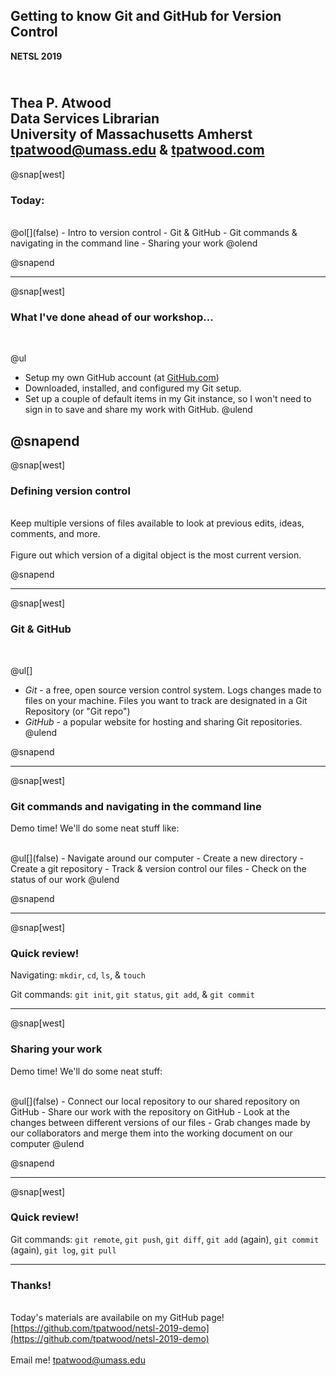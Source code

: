 <!-- https://gitpitch.com/tpatwood/netsl-2019-demo -->

## Getting to know Git and GitHub for Version Control
**NETSL 2019**

<br>Thea P. Atwood
<br>Data Services Librarian 
<br>University of Massachusetts Amherst
<br>[tpatwood@umass.edu](mailto:tpatwood@umass.edu) & [tpatwood.com](http://tpatwood.com)
---
@snap[west]

### Today:
<br>
@ol[](false)
- Intro to version control
- Git & GitHub
- Git commands & navigating in the command line
- Sharing your work
@olend

@snapend

--- 
@snap[west]
### What I've done ahead of our workshop...
<br>

@ul[](false)
- Setup my own GitHub account (at [GitHub.com](https://github.com))
- Downloaded, installed, and configured my Git setup. 
- Set up a couple of default items in my Git instance, so I won't need to sign in to save and share my work with GitHub. 
@ulend

@snapend
---

@snap[west]
### Defining version control

<br>Keep multiple versions of files available to look at previous edits, ideas, comments, and more. 
<br>
<br>Figure out which version of a digital object is the most current version.

@snapend

---

@snap[west]
### Git & GitHub

<br>

@ul[]
- *Git* - a free, open source version control system. Logs changes made to files on your machine. Files you want to track are designated in a Git Repository (or "Git repo")
- *GitHub* - a popular website for hosting and sharing Git repositories. 
@ulend

@snapend

---

@snap[west]
### Git commands and navigating in the command line
Demo time! We'll do some neat stuff like:

<br>
@ul[](false)
- Navigate around our computer
- Create a new directory
- Create a git repository
- Track & version control our files
- Check on the status of our work
@ulend

@snapend

--- 

@snap[west]
### Quick review!

Navigating: 
`mkdir`, `cd`, `ls`, & `touch`

Git commands:
`git init`, `git status`, `git add`, & `git commit`

---

@snap[west]
### Sharing your work 

Demo time! We'll do some neat stuff: 

<br>
@ul[](false)
- Connect our local repository to our shared repository on GitHub
- Share our work with the repository on GitHub
- Look at the changes between different versions of our files
- Grab changes made by our collaborators and merge them into the working document on our computer
@ulend

@snapend

---

@snap[west]
### Quick review!

Git commands: 
`git remote`, `git push`, `git diff`, `git add` (again), `git commit` (again), `git log`, `git pull` 

---


### Thanks! 

<br> Today's materials are availabile on my GitHub page! [https://github.com/tpatwood/netsl-2019-demo](https://github.com/tpatwood/netsl-2019-demo) 
<br>
<br> Email me! [tpatwood@umass.edu](mailto:tpatwood@umass.edu)


